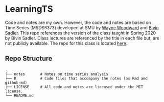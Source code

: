 # LearningTS

Code and notes are my own.
However, the code and notes are based on Time Series (MSDS6373) developed at SMU by [Wayne Woodward](https://sites.smu.edu/des/registrar/RetiredFaculty/?a=bio&pid=101&name=Wayne%20Woodward) and [Bivin Sadler](https://www.linkedin.com/in/bivin-sadler-89825812/). 
This repo references the version of the class taught in Spring 2020 by Bivin Sadler.
Class lectures are referenced by the title in each file but, are not publicly available.
The repo for this class is located [here](https://github.com/BivinSadler/MSDS-6373-Time-Series).

## Repo Structure
    .
    ├── notes       # Notes on time series analysis
    ├── R           # Code files that accompany the notes (as Rmd and github-md)
    ├── LICENSE     # All code and notes are licensed under the MIT license.
    └── README.md
